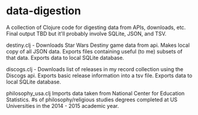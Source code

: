 # data-digestion

A collection of Clojure code for digesting data from APIs, downloads, etc. Final output TBD but it'll probably involve SQLite, JSON, and TSV.


destiny.clj - Downloads Star Wars Destiny game data from api. 
              Makes local copy of all JSON data.
              Exports files containing useful (to me) subsets of that data. 
              Exports data to local SQLite database.
              

discogs.clj - Downloads list of releases in my record collection using the Discogs api.
              Exports basic release information into a tsv file.
              Exports data to local SQLite database.
              
philosophy_usa.clj Imports data taken from National Center for Education Statistics.
                   #s of philosophy/religious studies degrees 
                   completed at US Universities in the 2014 - 2015 academic year.